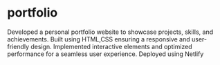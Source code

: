 # portfolio
Developed a personal portfolio website to showcase projects, skills, and
achievements. Built using HTML,CSS ensuring a responsive and
user-friendly design. Implemented interactive elements and optimized
performance for a seamless user experience. Deployed using Netlify
